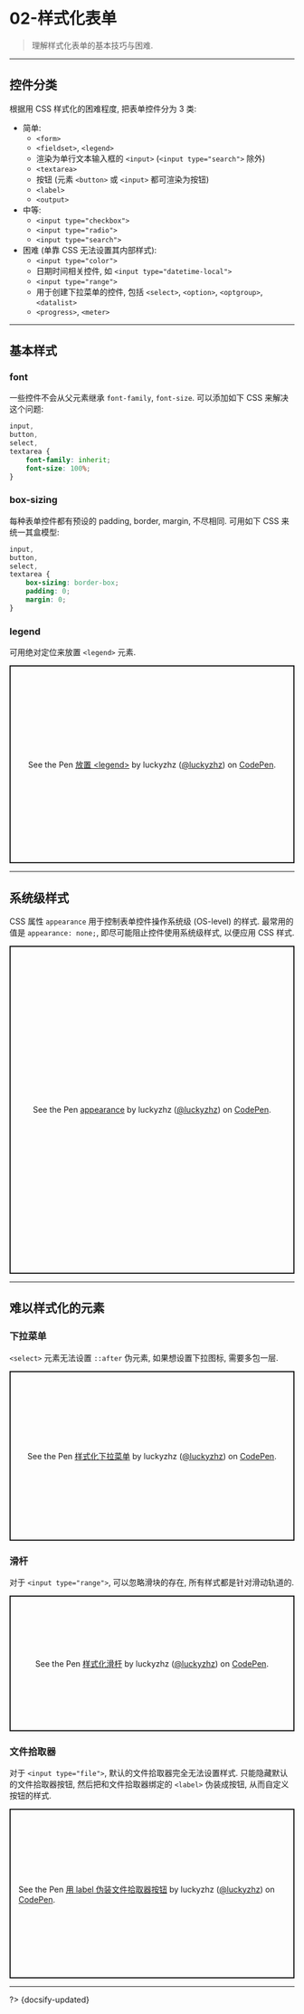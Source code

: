 # 02-样式化表单

> 理解样式化表单的基本技巧与困难.

---

## 控件分类

根据用 CSS 样式化的困难程度, 把表单控件分为 3 类:

- 简单:
  - `<form>`
  - `<fieldset>`, `<legend>`
  - 渲染为单行文本输入框的 `<input>` (`<input type="search">` 除外)
  - `<textarea>`
  - 按钮 (元素 `<button>` 或 `<input>` 都可渲染为按钮)
  - `<label>`
  - `<output>`
- 中等:
  - `<input type="checkbox">`
  - `<input type="radio">`
  - `<input type="search">`
- 困难 (单靠 CSS 无法设置其内部样式):
  - `<input type="color">`
  - 日期时间相关控件, 如 `<input type="datetime-local">`
  - `<input type="range">`
  - 用于创建下拉菜单的控件, 包括 `<select>`, `<option>`, `<optgroup>`, `<datalist>`
  - `<progress>`, `<meter>`

---

## 基本样式

### font

一些控件不会从父元素继承 `font-family`, `font-size`. 可以添加如下 CSS 来解决这个问题:

```css
input,
button,
select,
textarea {
    font-family: inherit;
    font-size: 100%;
}
```

### box-sizing

每种表单控件都有预设的 padding, border, margin, 不尽相同. 可用如下 CSS 来统一其盒模型:

```css
input,
button,
select,
textarea {
    box-sizing: border-box;
    padding: 0;
    margin: 0;
}
```

### legend

可用绝对定位来放置 `<legend>` 元素.

<p class="codepen" data-height="350" data-default-tab="html,result" data-slug-hash="KKYwWBX" data-editable="true" data-user="luckyzhz" style="height: 350px; box-sizing: border-box; display: flex; align-items: center; justify-content: center; border: 2px solid; margin: 1em 0; padding: 1em;">
  <span>See the Pen <a href="https://codepen.io/luckyzhz/pen/KKYwWBX">
  放置 &lt;legend&gt;</a> by luckyzhz (<a href="https://codepen.io/luckyzhz">@luckyzhz</a>)
  on <a href="https://codepen.io">CodePen</a>.</span>
</p>
<script async src="https://cpwebassets.codepen.io/assets/embed/ei.js"></script>

---

## 系统级样式

CSS 属性 `appearance` 用于控制表单控件操作系统级 (OS-level) 的样式. 最常用的值是 `appearance: none;`, 即尽可能阻止控件使用系统级样式, 以便应用 CSS 样式.

<p class="codepen" data-height="580" data-default-tab="html,result" data-slug-hash="GRLgvKa" data-editable="true" data-user="luckyzhz" style="height: 580px; box-sizing: border-box; display: flex; align-items: center; justify-content: center; border: 2px solid; margin: 1em 0; padding: 1em;">
  <span>See the Pen <a href="https://codepen.io/luckyzhz/pen/GRLgvKa">
  appearance</a> by luckyzhz (<a href="https://codepen.io/luckyzhz">@luckyzhz</a>)
  on <a href="https://codepen.io">CodePen</a>.</span>
</p>
<script async src="https://cpwebassets.codepen.io/assets/embed/ei.js"></script>

---

## 难以样式化的元素

### 下拉菜单

`<select>` 元素无法设置 `::after` 伪元素, 如果想设置下拉图标, 需要多包一层.

<p class="codepen" data-height="300" data-default-tab="html,result" data-slug-hash="NWmPazB" data-editable="true" data-user="luckyzhz" style="height: 300px; box-sizing: border-box; display: flex; align-items: center; justify-content: center; border: 2px solid; margin: 1em 0; padding: 1em;">
  <span>See the Pen <a href="https://codepen.io/luckyzhz/pen/NWmPazB">
  样式化下拉菜单</a> by luckyzhz (<a href="https://codepen.io/luckyzhz">@luckyzhz</a>)
  on <a href="https://codepen.io">CodePen</a>.</span>
</p>
<script async src="https://cpwebassets.codepen.io/assets/embed/ei.js"></script>

### 滑杆

对于 `<input type="range">`, 可以忽略滑块的存在, 所有样式都是针对滑动轨道的.

<p class="codepen" data-height="240" data-default-tab="html,result" data-slug-hash="RwONjwx" data-editable="true" data-user="luckyzhz" style="height: 240px; box-sizing: border-box; display: flex; align-items: center; justify-content: center; border: 2px solid; margin: 1em 0; padding: 1em;">
  <span>See the Pen <a href="https://codepen.io/luckyzhz/pen/RwONjwx">
  样式化滑杆</a> by luckyzhz (<a href="https://codepen.io/luckyzhz">@luckyzhz</a>)
  on <a href="https://codepen.io">CodePen</a>.</span>
</p>
<script async src="https://cpwebassets.codepen.io/assets/embed/ei.js"></script>

### 文件拾取器

对于 `<input type="file">`, 默认的文件拾取器完全无法设置样式. 只能隐藏默认的文件拾取器按钮, 然后把和文件拾取器绑定的 `<label>` 伪装成按钮, 从而自定义按钮的样式.

<p class="codepen" data-height="300" data-default-tab="html,result" data-slug-hash="qBwEVam" data-editable="true" data-user="luckyzhz" style="height: 300px; box-sizing: border-box; display: flex; align-items: center; justify-content: center; border: 2px solid; margin: 1em 0; padding: 1em;">
  <span>See the Pen <a href="https://codepen.io/luckyzhz/pen/qBwEVam">
  用 label 伪装文件拾取器按钮</a> by luckyzhz (<a href="https://codepen.io/luckyzhz">@luckyzhz</a>)
  on <a href="https://codepen.io">CodePen</a>.</span>
</p>
<script async src="https://cpwebassets.codepen.io/assets/embed/ei.js"></script>



---

?> {docsify-updated}